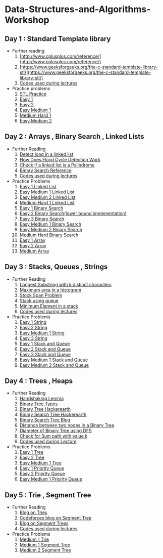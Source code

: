# Data-Structures-and-Algorithms-Workshop

## Day 1 : Standard Template library
* Further reading
  1. [http://www.cplusplus.com/reference/](http://www.cplusplus.com/reference/)
  2. [https://www.geeksforgeeks.org/the-c-standard-template-library-stl/](https://www.geeksforgeeks.org/the-c-standard-template-library-stl/)
  3. [Codes used during lectures](https://github.com/pcon-jsr/Data-Structures-and-Algorithms-Workshop/tree/master/Workshop%20Day1)
* Practice problems
  1. [STL Practice](https://www.hackerrank.com/domains/cpp?filters%5Bsubdomains%5D%5B%5D=stl)
  2. [Easy 1](https://www.hackerearth.com/practice/data-structures/hash-tables/basics-of-hash-tables/practice-problems/algorithm/frequency-of-students/)
  3. [Easy 2](https://www.hackerearth.com/practice/data-structures/hash-tables/basics-of-hash-tables/practice-problems/algorithm/the-electric-type/)
  4. [Easy Medium 1](https://www.hackerearth.com/practice/data-structures/hash-tables/basics-of-hash-tables/practice-problems/algorithm/mind-palaces-3/)
  5. [Medium Hard 1](https://www.hackerrank.com/challenges/sherlock-and-anagrams/problem?h_l=interview&playlist_slugs%5B%5D%5B%5D=interview-preparation-kit&playlist_slugs%5B%5D%5B%5D=dictionaries-hashmaps)
  6. [Easy Medium 2](https://practice.geeksforgeeks.org/problems/relative-sorting/0)
  
## Day 2 : Arrays , Binary Search , Linked Lists
 * Further Reading
   1. [Detect loop in a linked list](https://www.geeksforgeeks.org/detect-loop-in-a-linked-list/)
   2. [How Does Floyd Cycle Detection Work](https://www.geeksforgeeks.org/how-does-floyds-slow-and-fast-pointers-approach-work/)
   3. [Check if a linked list is a Palindrome](https://www.geeksforgeeks.org/function-to-check-if-a-singly-linked-list-is-palindrome/)
   4. [Binary Search Reference](https://www.topcoder.com/community/data-science/data-science-tutorials/binary-search/)
   5. [Codes used during lectures](https://github.com/pcon-jsr/Data-Structures-and-Algorithms-Workshop/tree/master/Workshop%20Day%202)
 * Practice Problems
   1. [Easy 1 Linked List](https://www.hackerrank.com/challenges/reverse-a-doubly-linked-list/problem)
   2. [Easy Medium 1 Linked List](https://www.hackerrank.com/challenges/find-the-merge-point-of-two-joined-linked-lists/problem)
   3. [Easy Medium 2 Linked List](https://www.hackerrank.com/challenges/delete-duplicate-value-nodes-from-a-sorted-linked-list/problem)
   4. [Medium Hard 1 Linked List](https://practice.geeksforgeeks.org/problems/clone-a-linked-list-with-next-and-random-pointer/1)
   5. [Easy 1 Binary Search](https://www.hackerearth.com/practice/algorithms/searching/binary-search/practice-problems/algorithm/monks-encounter-with-polynomial/)
   6. [Easy 2 Binary Search(lower bound implementation)](https://www.hackerearth.com/practice/algorithms/searching/binary-search/practice-problems/algorithm/the-soap-mystery/)
   7. [Easy 3 Binary Search](https://www.hackerearth.com/practice/algorithms/searching/binary-search/practice-problems/algorithm/highest-average-64bdd761/)
   8. [Easy Medium 1 Binary Search](https://www.hackerearth.com/practice/algorithms/searching/binary-search/practice-problems/algorithm/the-enlightened-ones/)
   9. [Easy Medium 2 Binary Search](https://www.spoj.com/problems/AGGRCOW/)
   10. [Medium Hard Binary Search](https://www.hackerrank.com/contests/practice-1-pcon/challenges/little-geometry/problem)
   11. [Easy 1 Array](https://www.hackerearth.com/practice/data-structures/arrays/1-d/practice-problems/algorithm/long-atm-queue-3/)
   12. [Easy 2 Array](https://www.hackerearth.com/practice/data-structures/arrays/1-d/practice-problems/algorithm/can-you-solve-it/)
   13. [Medium Array](http://codeforces.com/problemset/problem/224/B)
   
## Day 3 : Stacks, Queues , Strings
 * Further Reading
   1. [Longest Substring with k distinct characters](https://www.geeksforgeeks.org/find-the-longest-substring-with-k-unique-characters-in-a-given-string/)
   2. [Maximum area in a histogram](https://www.geeksforgeeks.org/largest-rectangle-under-histogram/)
   3. [Stock Span Problem](https://www.geeksforgeeks.org/the-stock-span-problem/)
   4. [Stack using queue](https://www.geeksforgeeks.org/implement-stack-using-queue/)
   5. [Minimum Element in a stack](https://www.geeksforgeeks.org/design-a-stack-that-supports-getmin-in-o1-time-and-o1-extra-space/)
   6. [Codes used during lectures](https://github.com/pcon-jsr/Data-Structures-and-Algorithms-Workshop/tree/master/Workshop%20Day%203)
 * Practice Problems
   1. [Easy 1 String](https://www.hackerrank.com/challenges/pangrams/problem)
   2. [Easy 2 String](https://www.hackerrank.com/challenges/reduced-string/problem)
   3. [Easy Medium 1 String](https://www.hackerearth.com/practice/algorithms/string-algorithm/basics-of-string-manipulation/practice-problems/algorithm/make-the-cheapest-palindrome-1/)
   4. [Easy 3 String](https://www.hackerearth.com/practice/algorithms/string-algorithm/basics-of-string-manipulation/practice-problems/algorithm/secret-messages/)
   5. [Easy 1 Stack and Queue](https://www.hackerearth.com/practice/data-structures/stacks/basics-of-stacks/practice-problems/algorithm/stakth-1-e6a76632/)
   6. [Easy 2 Stack and Queue](https://www.hackerearth.com/practice/data-structures/stacks/basics-of-stacks/practice-problems/algorithm/sniper-shooting/)
   7. [Easy 3 Stack and Queue](https://www.hackerearth.com/practice/data-structures/stacks/basics-of-stacks/practice-problems/algorithm/staque-1-e790a29f/)
   8. [Easy Medium 1 Stack and Queue](https://www.hackerrank.com/challenges/game-of-two-stacks/problem)
   9. [Easy Medium 2 Stack and Queue](https://www.hackerrank.com/challenges/castle-on-the-grid/problem)

## Day 4 : Trees , Heaps
  * Further Reading
    1. [Handshaking Lemma](https://www.geeksforgeeks.org/handshaking-lemma-and-interesting-tree-properties/)
    2. [Binary Tree Types](https://www.geeksforgeeks.org/binary-tree-set-3-types-of-binary-tree/)
    3. [Binary Tree Hackerearth](https://www.hackerearth.com/practice/data-structures/trees/binary-and-nary-trees/tutorial/)
    4. [Binary Search Tree Hackerearth](https://www.hackerearth.com/practice/data-structures/trees/binary-search-tree/tutorial/)
    5. [Binary Search Tree Blog](http://sleepincode.blogspot.com/2017/06/all-about-binary-search-trees.html?m=1)
    6. [Distance between two nodes in a Binary Tree](https://www.geeksforgeeks.org/find-distance-between-two-nodes-of-a-binary-tree/)
    7. [Diameter of Binary Tree using DFS](https://www.geeksforgeeks.org/diameter-tree-using-dfs/)
    8. [Check for Sum path with value k](https://www.geeksforgeeks.org/root-to-leaf-path-sum-equal-to-a-given-number/)
    9. [Codes used during Lecture](https://github.com/pcon-jsr/Data-Structures-and-Algorithms-Workshop/tree/master/Workshop%20Day%204)
  * Practice Problems
    1. [Easy 1 Tree](https://practice.geeksforgeeks.org/problems/vertical-sum/1)
    2. [Easy 2 Tree](https://www.hackerearth.com/practice/data-structures/trees/binary-and-nary-trees/practice-problems/algorithm/mirror-image-2/)
    3. [Easy Medium 1 Tree](https://www.hackerearth.com/practice/data-structures/trees/binary-and-nary-trees/practice-problems/algorithm/mancunian-and-colored-tree/)
    4. [Easy 1 Priority Queue](https://www.hackerearth.com/practice/data-structures/trees/heapspriority-queues/practice-problems/algorithm/monk-and-multiplication/)
    5. [Easy 2 Priority Queue](https://practice.geeksforgeeks.org/problems/minimum-cost-of-ropes/0)
    6. [Easy Medium 1 Priority Queue](https://practice.geeksforgeeks.org/problems/merge-k-sorted-arrays/1)
    
## Day 5 : Trie , Segment Tree
 * Further Reading
   1. [Blog on Tries](https://threads-iiith.quora.com/Tutorial-on-Trie-and-example-problems)
   2. [Codeforces blog on Segment Tree](https://codeforces.com/blog/entry/18051)
   3. [Blog on Segment Trees](https://kartikkukreja.wordpress.com/2014/11/09/a-simple-approach-to-segment-trees/)
   4. [Codes used during lectures](https://github.com/pcon-jsr/Data-Structures-and-Algorithms-Workshop/tree/master/Workshop%20Day%205)
* Practice Problems
   1. [Medium 1 Trie](https://www.hackerearth.com/practice/data-structures/advanced-data-structures/trie-keyword-tree/practice-problems/algorithm/registration-system/)
   2. [Medium 1 Segment Tree](https://www.spoj.com/problems/HORRIBLE/)
   3. [Medium 2 Segment Tree](https://www.hackerearth.com/practice/data-structures/advanced-data-structures/segment-trees/practice-problems/algorithm/little-deepu-and-array/)
